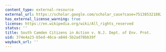 ```yaml
---
content_type: external-resource
external_url: https://scholar.google.com/scholar_case?case=7513853218828972934&q=South+Camden+Citizens+in+Action+v.+N.J.+Dept.+of+Env.+Prot.,+145+F.+Supp.+2d+446&hl=en&as_sdt=40000006
has_external_license_warning: true
license: https://en.wikipedia.org/wiki/All_rights_reserved
status: ''
title: South Camden Citizens in Action v. N.J. Dept. of Env. Prot.
uid: 374e4a23-b5ed-46ca-a84d-5b2ad78bb39f
wayback_url: ''
---
```

